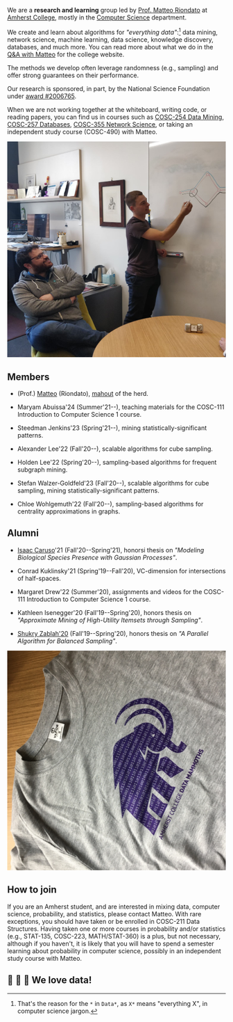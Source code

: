 We are a **research and learning** group led by [Prof. Matteo
Riondato](http://matteo.rionda.to) at [Amherst College](http://www.amherst.edu),
mostly in the [Computer Science](http://cs.amherst.edu) department.

We create and learn about algorithms for *"everything data"*:[^1] data mining,
network science, machine learning, data science, knowledge discovery, databases,
and much more. You can read more about what we do in the [Q&A with
Matteo](https://www.amherst.edu/news/news_releases/2020/9-2020/computer-science-for-science)
for the college website.

The methods we develop often leverage randomness (e.g., sampling) and offer
strong guarantees on their performance.

Our research is sponsored, in part, by the National Science Foundation under
[award #2006765](https://www.nsf.gov/awardsearch/showAward?AWD_ID=2006765).

When we are not working together at the whiteboard, writing code, or reading
papers, you can find us in courses such as [COSC-254 Data
Mining](https://www.amherst.edu/academiclife/departments/courses/2021S/COSC/COSC-254-2021S),
[COSC-257
Databases](https://www.amherst.edu/academiclife/departments/courses/1920F/COSC/COSC-257-1920F),
[COSC-355 Network
Science](https://www.amherst.edu/academiclife/departments/courses/1920S/COSC/COSC-355-1920S),
or taking an independent study course (COSC-490) with Matteo.

[//]: # "Comment: the footnote below must be all in a single line"

 [^1]: That's the reason for the `*` in `Data*`, as `X*` means "everything X", in computer science jargon.

![Data* Mammoths at work: Matteo and Conrad working on graph algorithms at the whiteboard](img/matteoconrad.png)

## Members

* (Prof.) [Matteo](http://matteo.rionda.to) (Riondato),
    [mahout](https://en.wikipedia.org/wiki/Mahout) of the herd.

[//]: # "Comment: alphabetical by last name"

* Maryam Abuissa'24 (Summer'21--), teaching materials for the COSC-111
    Introduction to Computer Science 1 course.

* Steedman Jenkins'23 (Spring'21--), mining statistically-significant patterns.

* Alexander Lee'22 (Fall'20--), scalable algorithms for cube sampling.

* Holden Lee'22 (Spring'20--), sampling-based algorithms for frequent subgraph
    mining.

* Stefan Walzer-Goldfeld'23 (Fall'20--), scalable algorithms for cube sampling,
    mining statistically-significant patterns.

* Chloe Wohlgemuth'22 (Fall'20--), sampling-based algorithms for centrality
    approximations in graphs.

## Alumni

[//]: # "Comment: Most recent first, then alphabetical by last name"

* [Isaac Caruso](https://icaruso21.github.io/)'21 (Fall'20--Spring'21), honorsi
    thesis on *"Modeling Biological Species Presence with Gaussian Processes"*.

* Conrad Kuklinsky'21 (Spring'19--Fall'20), VC-dimension for intersections of
    half-spaces.

* Margaret Drew'22 (Summer'20), assignments and videos for the COSC-111
    Introduction to Computer Science 1 course.

* Kathleen Isenegger'20 (Fall'19--Spring'20), honors thesis on *"Approximate
    Mining of High-Utility Itemsets through Sampling"*.

* [Shukry Zablah'20](https://www.shukryzablah.com) (Fall'19--Spring'20), honors
    thesis on *"A Parallel Algorithm for Balanced Sampling"*.

![The Data* Mammoths T-Shirt](img/datamammothstshirt.png)

## How to join

If you are an Amherst student, and are interested in mixing data, computer
science, probability, and statistics, please contact Matteo. With rare
exceptions, you should have taken or be enrolled in COSC-211 Data Structures.
Having taken one or more courses in probability and/or statistics (e.g.,
STAT-135, COSC-223, MATH/STAT-360) is a plus, but not necessary, although if you
haven't, it is likely that you will have to spend a semester learning about
probability in computer science, possibly in an independent study course with
Matteo.

## 🐘 💜 💾  We love data!

[//]: # "Comment: :elephant: :purple_heart: :floppy_disk:"

